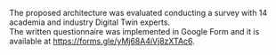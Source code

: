 The proposed architecture was evaluated conducting a survey with 14 academia and industry Digital Twin experts.  
The written questionnaire was implemented in Google Form and it is available at https://forms.gle/yMj68A4iVj8zXTAc6.
